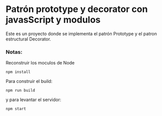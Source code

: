 # Patrón prototype y decorator con javasScript y modulos

Este es un proyecto donde se implementa el patrón Prototype y el patron estructural Decorator.

### Notas:

Reconstruir los moculos de Node
```
npm install
```

Para construir el build:
```
npm run build
```

y para levantar el servidor:
```
npm start
```